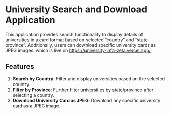 # University Search and Download Application

This application provides search functionality to display details of universities in a card format based on selected “country” and “state-province”. Additionally, users can download specific university cards as JPEG images.
which is live on https://university-info-zeta.vercel.app/
## Features

1. **Search by Country**: Filter and display universities based on the selected country.
2. **Filter by Province**: Further filter universities by state/province after selecting a country.
3. **Download University Card as JPEG**: Download any specific university card as a JPEG image.


